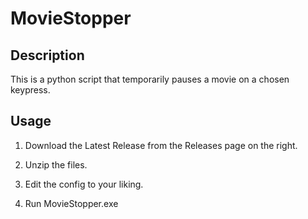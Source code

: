 # MovieStopper

## Description
This is a python script that temporarily pauses a movie on a chosen keypress.

## Usage
1. Download the Latest Release from the Releases page on the right.

2. Unzip the files.

3. Edit the config to your liking.

4. Run MovieStopper.exe